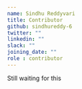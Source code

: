 ```yaml
---
name: Sindhu Reddyvari
title: Contributor
github: sindhureddy-6
twitter: ""
linkedin: ""
slack: ""
joining_date: ""
role : contributor
---
```


Still waiting for this

